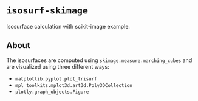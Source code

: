# `isosurf-skimage`

Isosurface calculation with scikit-image example.

## About

The isosurfaces are computed using `skimage.measure.marching_cubes`
and are visualized using three different ways:

- `matplotlib.pyplot.plot_trisurf`
- `mpl_toolkits.mplot3d.art3d.Poly3DCollection`
- `plotly.graph_objects.Figure`
